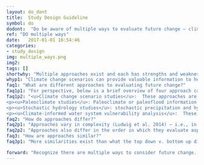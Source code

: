 ```yaml
---
layout: do_dont
title:  Study Design Guideline
symbol: do
dodont:  "Do be aware of multiple ways to evaluate future change – climate change scenarios are helpful, but there are other tools too"
ref: "DO multiple ways" 
date:   2017-01-01 16:54:46
categories:
- study_design
img: multiple_ways.png
img2: 
tags: []
shortwhy: "Multiple approaches exist and each has strengths and weaknesses."
whyp1: "Climate change scenarios can provide valuable information to help better understand how the past will differ from the future.  They reveal a non-stationary climate and are often the best tool available (NRC 2012a).  They do, however, have limitations.  For example, the spatial or temporal scales of the data might be too coarse for certain decisions (section 4.6), or other changes (e.g., changing demographics, socioeconomics, land use, and infrastructure demands (Brekke et al. 2009)) eclipse climate pressures (section 4.5).  Additionally, even when climate change scenarios are being used, other investigations may add important insights (Vano et al. 2014; Lehner et al. 2017a)."
faq1: "What are different approaches to evaluating future change?"
faq1p1: "For perspective, below is a brief overview of four approach categories. This is not an inclusive list, as more exist and more will likely be developed."
faq1p2: "<u>Climate change scenario studies</u>:  These approaches are often characterized as a chain-of-models approach where global climate model projections are downscaled and the downscaled climate change information (e.g., 30 years of daily precipitation, temperature) is then used as input to hydrology models, which generate streamflow and snowpack information, which can be used as input to reservoir operations models.  This type of study is often the focus of existing guidelines because it most explicitly uses global climate model information and often requires decisions on model selection to translate global information to a local scale.
<p><u>Paleoclimate studies</u>: Paleoclimate or paleoflood information is generated using information collected from the environment which can be proxies for past climate and flood events that date back further than the instrumental record (e.g., the width of tree rings can be correlated with streamflow) (Woodhouse et al. 2006).  These analogs from the past can date back thousands of years, and provide improved perspectives on natural variability, such as the length of dry periods (Woodhouse and Lukas 2006), the characteristics of past floods (Raff 2013) or how sensitive river basins are to temperature increases (Lehner et al. 2017a).  Studies have also used a combination of scenario-based and paleoclimate studies to evaluate future change (Reclamation 2011a; McCabe and Wolock 2007).</p>
<p><u>Stochastic hydrology studies</u>: stochastic precipitation and hydrology timeseries can be used to stress test a system (Rodriguez-Iturbe et al. 1987; Salas 1993; Wilks and Wilby 1999; Yates et al. 2003; Erkyihun et al. 2016). The perturbations can be informed by historical information (e.g., paleoclimate information) or by global climate model trends.  These techniques aim to avoid some of the uncertainties associated with using global climate models directly, yet address risk-based issues analytically (Olsen et al. 2015). In many cases, stationarity is assumed, although there are techniques that have included non-stationary stochastic methods (Kilsby et al. 2007; Erkyihun et al. 2016). It is, however, important to recognize that these timeseries are based on statistical models that do not capture process-based understandings, which limits how these can be used to interpret future change.</p>
<p><u>Climate-informed water system vulnerability analysis</u>:  These approaches are commonly referred to as decision support modeling and include techniques such as decision scaling (Brown et al. 2012), scenario-neutral approaches (Prudhomme et al. 2010), and robust decision making (Lempert et al. 2003).  Typically, the focus is first on defining the decision context and exploring sensitivities by perturbing the climate incrementally to identify system vulnerabilities to changes in temperature, precipitation, or other climate variables before considering whether and how to apply climate change information (Brown et al. 2012; Brown and Wilby 2012; Weaver et al. 2013).  EPA and CWDR (2011) describe strengths and limitations of using different decision support tools.</p>"
faq2: "How do approaches differ?"
faq2p1: "Approaches vary in complexity (Ludwig et al. 2014) – i.e., in which processes are represented and at what spatial and temporal scales.  Simpler approaches (e.g., simple perturbations, simple water balance models) can be easier to understand, but may not include processes that provide more realistic representations of climate change (NRC 2012a)."
faq2p2: "Approaches also differ in the order in which they evaluate aspects of the system.  They are often referred to as top down or bottom up, reflecting either those that start with the climate change information first or those that start with the decision context first, respectively (Brown et al. 2011). In reality, this dichotomy is blurry. Climate change scenario studies should consider the decision context in model selection, and Climate-informed water system vulnerability analysis should consider realistic climate change perturbations when evaluating system performance in a changed climate."
faq3: "How are approaches similar?"
faq3p1: "More similarities exist than what the top down v. bottom up dichotomy suggests.  Most approaches use global climate model information as part of their analysis process.  All approaches have goals to better understand how the past will differ from the future and usually aim to find low-regret, robust alternatives that do well across a range of possible futures (Clark et al. 2016; Olsen et al. 2015).  All approaches recognize the importance of climate variability and the importance of other changes (e.g., land cover, population changes).  Often too, different approaches can complement each other (e.g., stochastic hydrology studies use perturbations based on paleoclimate information (Brekke et al. 2009).  Additionally, all approaches deal with uncertainty whether it is in tree-ring reconstructions (Woodhouse et al. 2006), how climate variables are correlated (Yates et al. 2003), or how well hydrology is being simulated (Mendoza et al. 2015).  And, importantly, each approach has benefits and challenges that require professional judgment to navigate."

forward: "Recognize there are multiple ways to consider future change.  Approaches include climate change scenarios, paleoclimate, stochastic hydrology, and climate-informed water system vulnerability studies (described above). Together these approaches can complement each other and broaden our understandings and explore water system vulnerabilities from multiple angles."
---
```

